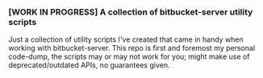 ### [WORK IN PROGRESS] A collection of bitbucket-server utility scripts

Just a collection of utility scripts I've created that came in handy when working with bitbucket-server.
This repo is first and foremost my personal code-dump, the scripts may or may not work for you; 
might make use of deprecated/outdated APIs, no guarantees given. 
